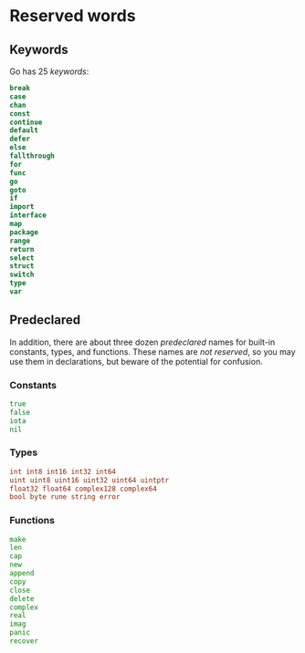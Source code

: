 # Reserved words

## Keywords

Go has 25 *keywords*:

```go
break
case
chan
const
continue
default
defer
else
fallthrough
for
func
go
goto
if
import
interface
map
package
range
return
select
struct
switch
type
var
```

## Predeclared

In addition, there are about three dozen *predeclared* names for built-in constants, types, and functions. These names are *not reserved*, so you may use them in declarations, but beware of the potential for confusion.

### Constants

```go
true
false
iota
nil
```

### Types

```go
int int8 int16 int32 int64
uint uint8 uint16 uint32 uint64 uintptr
float32 float64 complex128 complex64
bool byte rune string error
```

### Functions

```go
make
len
cap
new
append
copy
close
delete
complex
real
imag
panic
recover
```
